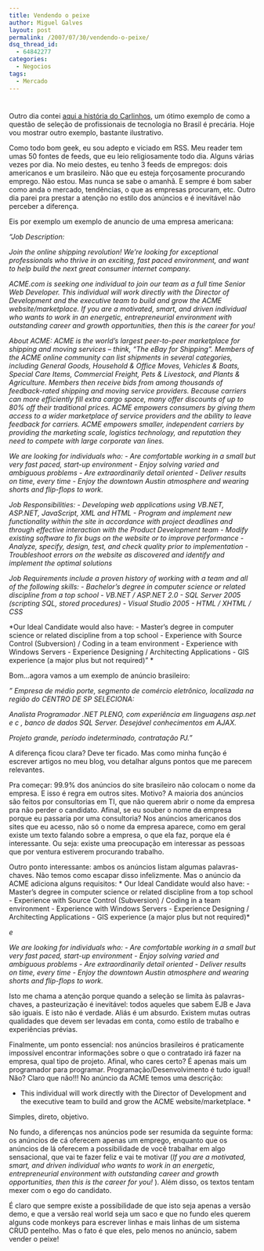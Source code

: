 ```yaml
---
title: Vendendo o peixe
author: Miguel Galves
layout: post
permalink: /2007/07/30/vendendo-o-peixe/
dsq_thread_id:
  - 64842277
categories:
  - Negocios
tags:
  - Mercado
---
```

# 

Outro dia contei [aqui a história do Carlinhos][1], um ótimo exemplo de como a questão de seleção de profissionais de tecnologia no Brasil é precária. Hoje vou mostrar outro exemplo, bastante ilustrativo.

 [1]: http://log4dev.com/2007/07/19/um-conto-moderno-de-rh/

Como todo bom geek, eu sou adepto e viciado em RSS. Meu reader tem umas 50 fontes de feeds, que eu leio religiosamente todo dia. Alguns várias vezes por dia. No meio destes, eu tenho 3 feeds de empregos: dois americanos e um brasileiro. Não que eu esteja forçosamente procurando emprego. Não estou. Mas nunca se sabe o amanhã. E sempre é bom saber como anda o mercado, tendências, o que as empresas procuram, etc. Outro dia parei pra prestar a atenção no estilo dos anúncios e é inevitável não perceber a diferença.

Eis por exemplo um exemplo de anuncio de uma empresa americana:

*“Job Description:*

*Join the online shipping revolution! We’re looking for exceptional professionals who thrive in an exciting, fast paced environment, and want to help build the next great consumer internet company.*

*ACME.com is seeking one individual to join our team as a full time Senior Web Developer. This individual will work directly with the Director of Development and the executive team to build and grow the ACME website/marketplace. If you are a motivated, smart, and driven individual who wants to work in an energetic, entrepreneurial environment with outstanding career and growth opportunities, then this is the career for you!*

*About ACME: ACME is the world’s largest peer-to-peer marketplace for shipping and moving services – think, “The eBay for Shipping”. Members of the ACME online community can list shipments in several categories, including General Goods, Household & Office Moves, Vehicles & Boats, Special Care Items, Commercial Freight, Pets & Livestock, and Plants & Agriculture. Members then receive bids from among thousands of feedback-rated shipping and moving service providers. Because carriers can more efficiently fill extra cargo space, many offer discounts of up to 80% off their traditional prices. ACME empowers consumers by giving them access to a wider marketplace of service providers and the ability to leave feedback for carriers. ACME empowers smaller, independent carriers by providing the marketing scale, logistics technology, and reputation they need to compete with large corporate van lines.*

*We are looking for individuals who: - Are comfortable working in a small but very fast paced, start-up environment - Enjoy solving varied and ambiguous problems - Are extraordinarily detail oriented - Deliver results on time, every time - Enjoy the downtown Austin atmosphere and wearing shorts and flip-flops to work.*

*Job Responsibilities: - Developing web applications using VB.NET, ASP.NET, JavaScript, XML and HTML - Program and implement new functionality within the site in accordance with project deadlines and through effective interaction with the Product Development team - Modify existing software to fix bugs on the website or to improve performance - Analyze, specify, design, test, and check quality prior to implementation - Troubleshoot errors on the website as discovered and identify and implement the optimal solutions*

*Job Requirements include a proven history of working with a team and all of the following skills: - Bachelor’s degree in computer science or related discipline from a top school - VB.NET / ASP.NET 2.0 - SQL Server 2005 (scripting SQL, stored procedures) - Visual Studio 2005 - HTML / XHTML / CSS*

*Our Ideal Candidate would also have: - Master’s degree in computer science or related discipline from a top school - Experience with Source Control (Subversion) / Coding in a team environment - Experience with Windows Servers - Experience Designing / Architecting Applications - GIS experience (a major plus but not required)” *

Bom…agora vamos a um exemplo de anúncio brasileiro:

*” Empresa de médio porte, segmento de comércio eletrônico, localizada na região do CENTRO DE SP SELECIONA:*

*Analista Programador .NET PLENO, com experiência em linguagens asp.net e c , banco de dados SQL Server. Desejável conhecimentos em AJAX.*

*Projeto grande, período indeterminado, contratação PJ.”*

A diferença ficou clara? Deve ter ficado. Mas como minha função é escrever artigos no meu blog, vou detalhar alguns pontos que me parecem relevantes.

Pra começar: 99.9% dos anúncios do site brasileiro não colocam o nome da empresa. E isso é regra em outros sites. Motivo? A maioria dos anúncios são feitos por consultorias em TI, que não querem abrir o nome da empresa pra não perder o candidato. Afinal, se eu souber o nome da empresa porque eu passaria por uma consultoria? Nos anúncios americanos dos sites que eu acesso, não só o nome da empresa aparece, como em geral existe um texto falando sobre a empresa, o que ela faz, porque ela é interessante. Ou seja: existe uma preocupação em interessar as pessoas que por ventura estiverem procurando trabalho.

Outro ponto interessante: ambos os anúncios listam algumas palavras-chaves. Não temos como escapar disso infelizmente. Mas o anúncio da ACME adiciona alguns requisitos: * Our Ideal Candidate would also have: - Master’s degree in computer science or related discipline from a top school - Experience with Source Control (Subversion) / Coding in a team environment - Experience with Windows Servers - Experience Designing / Architecting Applications - GIS experience (a major plus but not required)*

*e*

*We are looking for individuals who: - Are comfortable working in a small but very fast paced, start-up environment - Enjoy solving varied and ambiguous problems - Are extraordinarily detail oriented - Deliver results on time, every time - Enjoy the downtown Austin atmosphere and wearing shorts and flip-flops to work.*

Isto me chama a atenção porque quando a seleção se limita às palavras-chaves, a pasteurização é inevitável: todos aqueles que sabem EJB e Java são iguais. E isto não é verdade. Aliás é um absurdo. Existem mutas outras qualidades que devem ser levadas em conta, como estilo de trabalho e experiências prévias.

Finalmente, um ponto essencial: nos anúncios brasileiros é praticamente impossível encontrar informações sobre o que o contratado irá fazer na empresa, qual tipo de projeto. Afinal, who cares certo? É apenas mais um programador para programar. Programação/Desenvolvimento é tudo igual! Não? Claro que não!!! No anúncio da ACME temos uma descrição:

* This individual will work directly with the Director of Development and the executive team to build and grow the ACME website/marketplace. *

Simples, direto, objetivo.

No fundo, a diferenças nos anúncios pode ser resumida da seguinte forma: os anúncios de cá oferecem apenas um emprego, enquanto que os anúncios de lá oferecem a possibilidade de você trabalhar em algo sensacional, que vai te fazer feliz e vai te motivar (*If you are a motivated, smart, and driven individual who wants to work in an energetic, entrepreneurial environment with outstanding career and growth opportunities, then this is the career for you!* ). Além disso, os textos tentam mexer com o ego do candidato.

É claro que sempre existe a possibilidade de que isto seja apenas a versão demo, e que a versão real world seja um saco e que no fundo eles querem alguns code monkeys para escrever linhas e mais linhas de um sistema CRUD pentelho. Mas o fato é que eles, pelo menos no anúncio, sabem vender o peixe!
